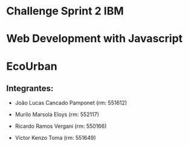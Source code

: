 # Challenge Sprint 2 IBM 

# Web Development with Javascript

# EcoUrban

## Integrantes:

- João Lucas Cancado Pamponet (rm: 551612)

- Murilo Marsola Eloys (rm: 552117)

- Ricardo Ramos Vergani (rm: 550166)

- Victor Kenzo Toma (rm: 551649)

